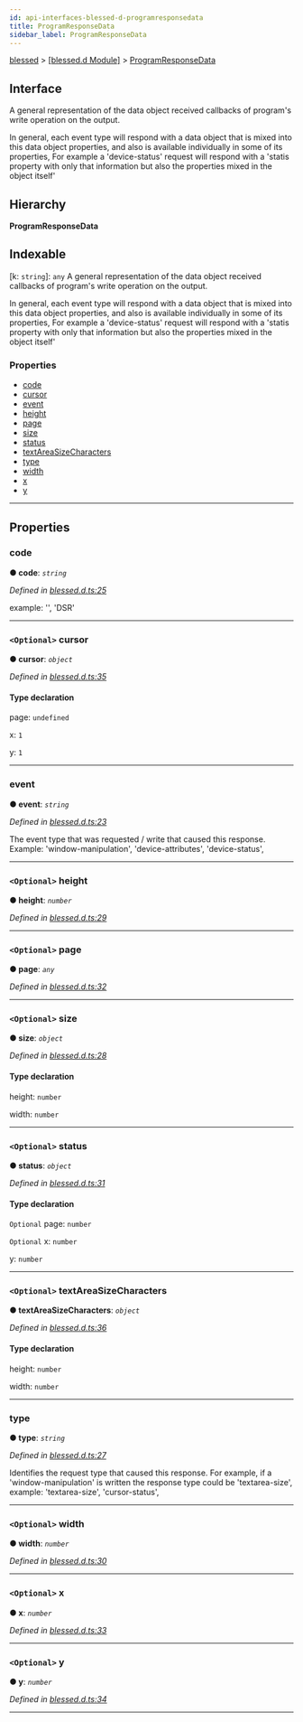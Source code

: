```yaml
---
id: api-interfaces-blessed-d-programresponsedata
title: ProgramResponseData
sidebar_label: ProgramResponseData
---
```


[blessed](api-readme.md) > [[blessed.d Module]](api-modules-blessed-d-module.md) > [ProgramResponseData](api-interfaces-blessed-d-programresponsedata.md)

## Interface

A general representation of the data object received callbacks of program's write operation on the output.

In general, each event type will respond with a data object that is mixed into this data object properties, and also is available individually in some of its properties, For example a 'device-status' request will respond with a 'statis property with only that information but also the properties mixed in the object itself'

## Hierarchy

**ProgramResponseData**

## Indexable

\[k: `string`\]:&nbsp;`any`
A general representation of the data object received callbacks of program's write operation on the output.

In general, each event type will respond with a data object that is mixed into this data object properties, and also is available individually in some of its properties, For example a 'device-status' request will respond with a 'statis property with only that information but also the properties mixed in the object itself'

### Properties

* [code](api-interfaces-blessed-d-programresponsedata.md#code)
* [cursor](api-interfaces-blessed-d-programresponsedata.md#cursor)
* [event](api-interfaces-blessed-d-programresponsedata.md#event)
* [height](api-interfaces-blessed-d-programresponsedata.md#height)
* [page](api-interfaces-blessed-d-programresponsedata.md#page-1)
* [size](api-interfaces-blessed-d-programresponsedata.md#size)
* [status](api-interfaces-blessed-d-programresponsedata.md#status)
* [textAreaSizeCharacters](api-interfaces-blessed-d-programresponsedata.md#textareasizecharacters)
* [type](api-interfaces-blessed-d-programresponsedata.md#type)
* [width](api-interfaces-blessed-d-programresponsedata.md#width-2)
* [x](api-interfaces-blessed-d-programresponsedata.md#x-2)
* [y](api-interfaces-blessed-d-programresponsedata.md#y-2)

---

## Properties

<a id="code"></a>

###  code

**● code**: *`string`*

*Defined in [blessed.d.ts:25](https://github.com/cancerberoSgx/accursed/blob/f66c8ce/src/declarations/blessed.d.ts#L25)*

example: '', 'DSR'

___
<a id="cursor"></a>

### `<Optional>` cursor

**● cursor**: *`object`*

*Defined in [blessed.d.ts:35](https://github.com/cancerberoSgx/accursed/blob/f66c8ce/src/declarations/blessed.d.ts#L35)*

#### Type declaration

 page: `undefined`

 x: `1`

 y: `1`

___
<a id="event"></a>

###  event

**● event**: *`string`*

*Defined in [blessed.d.ts:23](https://github.com/cancerberoSgx/accursed/blob/f66c8ce/src/declarations/blessed.d.ts#L23)*

The event type that was requested / write that caused this response. Example: 'window-manipulation', 'device-attributes', 'device-status',

___
<a id="height"></a>

### `<Optional>` height

**● height**: *`number`*

*Defined in [blessed.d.ts:29](https://github.com/cancerberoSgx/accursed/blob/f66c8ce/src/declarations/blessed.d.ts#L29)*

___
<a id="page-1"></a>

### `<Optional>` page

**● page**: *`any`*

*Defined in [blessed.d.ts:32](https://github.com/cancerberoSgx/accursed/blob/f66c8ce/src/declarations/blessed.d.ts#L32)*

___
<a id="size"></a>

### `<Optional>` size

**● size**: *`object`*

*Defined in [blessed.d.ts:28](https://github.com/cancerberoSgx/accursed/blob/f66c8ce/src/declarations/blessed.d.ts#L28)*

#### Type declaration

 height: `number`

 width: `number`

___
<a id="status"></a>

### `<Optional>` status

**● status**: *`object`*

*Defined in [blessed.d.ts:31](https://github.com/cancerberoSgx/accursed/blob/f66c8ce/src/declarations/blessed.d.ts#L31)*

#### Type declaration

`Optional`  page: `number`

`Optional`  x: `number`

 y: `number`

___
<a id="textareasizecharacters"></a>

### `<Optional>` textAreaSizeCharacters

**● textAreaSizeCharacters**: *`object`*

*Defined in [blessed.d.ts:36](https://github.com/cancerberoSgx/accursed/blob/f66c8ce/src/declarations/blessed.d.ts#L36)*

#### Type declaration

 height: `number`

 width: `number`

___
<a id="type"></a>

###  type

**● type**: *`string`*

*Defined in [blessed.d.ts:27](https://github.com/cancerberoSgx/accursed/blob/f66c8ce/src/declarations/blessed.d.ts#L27)*

Identifies the request type that caused this response. For example, if a 'window-manipulation' is written the response type could be 'textarea-size', example: 'textarea-size', 'cursor-status',

___
<a id="width-2"></a>

### `<Optional>` width

**● width**: *`number`*

*Defined in [blessed.d.ts:30](https://github.com/cancerberoSgx/accursed/blob/f66c8ce/src/declarations/blessed.d.ts#L30)*

___
<a id="x-2"></a>

### `<Optional>` x

**● x**: *`number`*

*Defined in [blessed.d.ts:33](https://github.com/cancerberoSgx/accursed/blob/f66c8ce/src/declarations/blessed.d.ts#L33)*

___
<a id="y-2"></a>

### `<Optional>` y

**● y**: *`number`*

*Defined in [blessed.d.ts:34](https://github.com/cancerberoSgx/accursed/blob/f66c8ce/src/declarations/blessed.d.ts#L34)*

___

